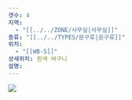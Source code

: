 ```yaml
---
갯수: 4
지역:
  - "[[../../ZONE/사무실|사무실]]"
종류: "[[../../TYPES/문구류|문구류]]"
위치:
  - "[[WB-5]]"
상세위치: 흰색 바구니
설명:
---
```

![](http://192.168.50.22/devices/240608_IMG_0265.jpg)